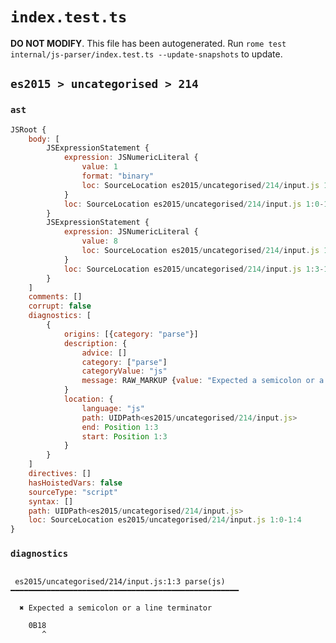 # `index.test.ts`

**DO NOT MODIFY**. This file has been autogenerated. Run `rome test internal/js-parser/index.test.ts --update-snapshots` to update.

## `es2015 > uncategorised > 214`

### `ast`

```javascript
JSRoot {
	body: [
		JSExpressionStatement {
			expression: JSNumericLiteral {
				value: 1
				format: "binary"
				loc: SourceLocation es2015/uncategorised/214/input.js 1:0-1:3
			}
			loc: SourceLocation es2015/uncategorised/214/input.js 1:0-1:3
		}
		JSExpressionStatement {
			expression: JSNumericLiteral {
				value: 8
				loc: SourceLocation es2015/uncategorised/214/input.js 1:3-1:4
			}
			loc: SourceLocation es2015/uncategorised/214/input.js 1:3-1:4
		}
	]
	comments: []
	corrupt: false
	diagnostics: [
		{
			origins: [{category: "parse"}]
			description: {
				advice: []
				category: ["parse"]
				categoryValue: "js"
				message: RAW_MARKUP {value: "Expected a semicolon or a line terminator"}
			}
			location: {
				language: "js"
				path: UIDPath<es2015/uncategorised/214/input.js>
				end: Position 1:3
				start: Position 1:3
			}
		}
	]
	directives: []
	hasHoistedVars: false
	sourceType: "script"
	syntax: []
	path: UIDPath<es2015/uncategorised/214/input.js>
	loc: SourceLocation es2015/uncategorised/214/input.js 1:0-1:4
}
```

### `diagnostics`

```

 es2015/uncategorised/214/input.js:1:3 parse(js) ━━━━━━━━━━━━━━━━━━━━━━━━━━━━━━━━━━━━━━━━━━━━━━━━━━━

  ✖ Expected a semicolon or a line terminator

    0B18
       ^


```
